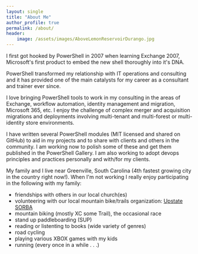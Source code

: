 ```yaml
---
layout: single
title: "About Me"
author_profile: true
permalink: /about/
header:
    image: /assets/images/AboveLemonReservoirDurango.jpg
---
```


I first got hooked by PowerShell in 2007 when learning Exchange 2007, Microsoft's first product to embed the new shell thoroughly into it's DNA.

PowerShell transformed my relationship with IT operations and consulting and it has provided one of the main catalysts for my career as a consultant and trainer ever since.

I love bringing PowerShell tools to work in my consulting in the areas of Exchange, workflow automation, identity management and migration, Microsoft 365, etc.  I enjoy the challenge of complex merger and acquisition migrations and deployments involving multi-tenant and multi-forest or multi-identity store environments.

I have written several PowerShell modules (MIT licensed and shared on GitHub) to aid in my projects and to share with clients and others in the community.  I am working now to polish some of these and get them published in the PowerShell Gallery. I am also working to adopt devops principles and practices personally and with/for my clients.

My family and I live near Greenville, South Carolina (4th fastest growing city in the country right now!).  When I'm not working I really enjoy participating in the following with my family:

- friendships with others in our local church(es)
- volunteering with our local mountain bike/trails organization: [Upstate SORBA](http://upstatesorba.com/)
- mountain biking (mostly XC some Trail), the occasional race
- stand up paddleboarding (SUP)
- reading or listenting to books (wide variety of genres)
- road cycling
- playing various XBOX games with my kids
- running (every once in a while . . .)